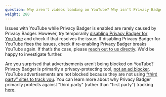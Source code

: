 ```yaml
---
question: Why aren't videos loading on YouTube? Why isn't Privacy Badger blocking ads on YouTube?
weight: 280
---
```


Issues with YouTube while Privacy Badger is enabled are rarely caused by Privacy Badger. However, try temporarily [disabling Privacy Badger for YouTube](#I-found-a-bug%21-What-do-I-do-now) and check if that resolves the issue. If disabling Privacy Badger for YouTube fixes the issues, check if re-enabling Privacy Badger breaks YouTube again. If that’s the case, please [reach out to us directly](#I-found-a-bug%21-What-do-I-do-now). We'd be happy to investigate further.

Are you surprised that advertisements aren’t being blocked on YouTube? Privacy Badger is primarily a privacy-protecting tool, [not an ad blocker](#Why-doesn%27t-Privacy-Badger-block-all-ads). YouTube advertisements are not blocked because they are not using [“third party” sites to track you](#What-is-a-third-party-tracker). You can learn more about why Privacy Badger primarily protects against "third party" (rather than "first party") tracking [here](#What-about-tracking-by-the-sites-I-actively-visit%2c-like-NYTimes.com-or-Facebook.com). 
